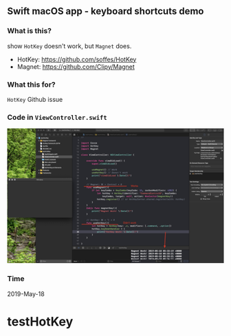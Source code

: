 ## Swift macOS app - keyboard shortcuts demo

### What is this?
show `HotKey` doesn't work, but `Magnet` does.

* HotKey: https://github.com/soffes/HotKey
* Magnet: https://github.com/Clipy/Magnet

### What this for?
`HotKey` Github issue

### Code in `ViewController.swift`
![demo code](./README-images/demo.jpg)

### Time
2019-May-18
# testHotKey

